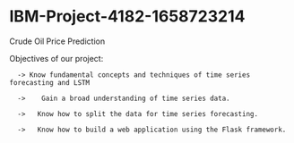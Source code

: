 # IBM-Project-4182-1658723214
Crude Oil Price Prediction

Objectives of our project:

      -> Know fundamental concepts and techniques of time series forecasting and LSTM

      ->    Gain a broad understanding of time series data.

      ->   Know how to split the data for time series forecasting.

      ->   Know how to build a web application using the Flask framework.
